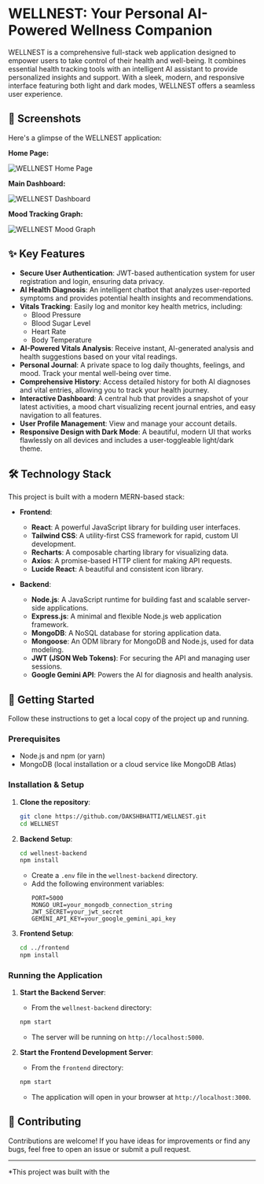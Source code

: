 # WELLNEST: Your Personal AI-Powered Wellness Companion

WELLNEST is a comprehensive full-stack web application designed to empower users to take control of their health and well-being. It combines essential health tracking tools with an intelligent AI assistant to provide personalized insights and support. With a sleek, modern, and responsive interface featuring both light and dark modes, WELLNEST offers a seamless user experience.

## 📸 Screenshots

Here's a glimpse of the WELLNEST application:

**Home Page:**

![WELLNEST Home Page](https://private-user-images.githubusercontent.com/165627814/457663856-c268609d-bfde-472b-abd9-d84d9893a023.png?jwt=eyJhbGciOiJIUzI1NiIsInR5cCI6IkpXVCJ9.eyJpc3MiOiJnaXRodWIuY29tIiwiYXVkIjoicmF3LmdpdGh1YnVzZXJjb250ZW50LmNvbSIsImtleSI6ImtleTUiLCJleHAiOjE3NTA2MTkxNDYsIm5iZiI6MTc1MDYxODg0NiwicGF0aCI6Ii8xNjU2Mjc4MTQvNDU3NjYzODU2LWMyNjg2MDlkLWJmZGUtNDcyYi1hYmQ5LWQ4NGQ5ODkzYTAyMy5wbmc_WC1BbXotQWxnb3JpdGhtPUFXUzQtSE1BQy1TSEEyNTYmWC1BbXotQ3JlZGVudGlhbD1BS0lBVkNPRFlMU0E1M1BRSzRaQSUyRjIwMjUwNjIyJTJGdXMtZWFzdC0xJTJGczMlMkZhd3M0X3JlcXVlc3QmWC1BbXotRGF0ZT0yMDI1MDYyMlQxOTAwNDZaJlgtQW16LUV4cGlyZXM9MzAwJlgtQW16LVNpZ25hdHVyZT1kMzRkZGJlZDQ1MzllYjJlNzY1NjMwZTMyMGNjMWUwOGE2OWQ0MGY5MmQzZjIyNThhNzZmYTRlYjU4NzJjYTNiJlgtQW16LVNpZ25lZEhlYWRlcnM9aG9zdCJ9.iSoT4va8K41nFUj-ZLUL0v4iN1uFqiGSHyowOoASiDA)

**Main Dashboard:**

![WELLNEST Dashboard](https://private-user-images.githubusercontent.com/165627814/457673808-443bd43e-53f3-4ff2-a054-9f95476f39b8.png?jwt=eyJhbGciOiJIUzI1NiIsInR5cCI6IkpXVCJ9.eyJpc3MiOiJnaXRodWIuY29tIiwiYXVkIjoicmF3LmdpdGh1YnVzZXJjb250ZW50LmNvbSIsImtleSI6ImtleTUiLCJleHAiOjE3NTA2MTk3NzEsIm5iZiI6MTc1MDYxOTQ3MSwicGF0aCI6Ii8xNjU2Mjc4MTQvNDU3NjczODA4LTQ0M2JkNDNlLTUzZjMtNGZmMi1hMDU0LTlmOTU0NzZmMzliOC5wbmc_WC1BbXotQWxnb3JpdGhtPUFXUzQtSE1BQy1TSEEyNTYmWC1BbXotQ3JlZGVudGlhbD1BS0lBVkNPRFlMU0E1M1BRSzRaQSUyRjIwMjUwNjIyJTJGdXMtZWFzdC0xJTJGczMlMkZhd3M0X3JlcXVlc3QmWC1BbXotRGF0ZT0yMDI1MDYyMlQxOTExMTFaJlgtQW16LUV4cGlyZXM9MzAwJlgtQW16LVNpZ25hdHVyZT0zYWY5Y2UwYjExMWQxZDEzYzA2MWI4ODJhNmU2NDI0NjlkZDBmYzZhYTk0NzVkNWFkMjZmYjAzYTFjMTI4NWM0JlgtQW16LVNpZ25lZEhlYWRlcnM9aG9zdCJ9.BhM6jD5pZMhKVBvr9X-i6CcoU2GixQv_0-LWau7SJp4)

**Mood Tracking Graph:**

![WELLNEST Mood Graph](https://private-user-images.githubusercontent.com/165627814/457673603-2fbe2365-865d-4500-bc54-da79607f1458.png?jwt=eyJhbGciOiJIUzI1NiIsInR5cCI6IkpXVCJ9.eyJpc3MiOiJnaXRodWIuY29tIiwiYXVkIjoicmF3LmdpdGh1YnVzZXJjb250ZW50LmNvbSIsImtleSI6ImtleTUiLCJleHAiOjE3NTA2MTk2MTQsIm5iZiI6MTc1MDYxOTMxNCwicGF0aCI6Ii8xNjU2Mjc4MTQvNDU3NjczNjAzLTJmYmUyMzY1LTg2NWQtNDUwMC1iYzU0LWRhNzk2MDdmMTQ1OC5wbmc_WC1BbXotQWxnb3JpdGhtPUFXUzQtSE1BQy1TSEEyNTYmWC1BbXotQ3JlZGVudGlhbD1BS0lBVkNPRFlMU0E1M1BRSzRaQSUyRjIwMjUwNjIyJTJGdXMtZWFzdC0xJTJGczMlMkZhd3M0X3JlcXVlc3QmWC1BbXotRGF0ZT0yMDI1MDYyMlQxOTA4MzRaJlgtQW16LUV4cGlyZXM9MzAwJlgtQW16LVNpZ25hdHVyZT1hNmFjMjI1NWU4ZWNlNDdiMTc5MmNhMWNjNDM2NzRkYzk4MjJkNDc1NzA0Y2NmNzMxYTJmYjRhMjNhY2E3ZWVmJlgtQW16LVNpZ25lZEhlYWRlcnM9aG9zdCJ9.HX4rDGGV9s0VA-HklO2Wl02hfgnvbNRQ8Ly3gjhEyV8)


## ✨ Key Features

- **Secure User Authentication**: JWT-based authentication system for user registration and login, ensuring data privacy.
- **AI Health Diagnosis**: An intelligent chatbot that analyzes user-reported symptoms and provides potential health insights and recommendations.
- **Vitals Tracking**: Easily log and monitor key health metrics, including:
  - Blood Pressure
  - Blood Sugar Level
  - Heart Rate
  - Body Temperature
- **AI-Powered Vitals Analysis**: Receive instant, AI-generated analysis and health suggestions based on your vital readings.
- **Personal Journal**: A private space to log daily thoughts, feelings, and mood. Track your mental well-being over time.
- **Comprehensive History**: Access detailed history for both AI diagnoses and vital entries, allowing you to track your health journey.
- **Interactive Dashboard**: A central hub that provides a snapshot of your latest activities, a mood chart visualizing recent journal entries, and easy navigation to all features.
- **User Profile Management**: View and manage your account details.
- **Responsive Design with Dark Mode**: A beautiful, modern UI that works flawlessly on all devices and includes a user-toggleable light/dark theme.

## 🛠️ Technology Stack

This project is built with a modern MERN-based stack:

- **Frontend**:
  - **React**: A powerful JavaScript library for building user interfaces.
  - **Tailwind CSS**: A utility-first CSS framework for rapid, custom UI development.
  - **Recharts**: A composable charting library for visualizing data.
  - **Axios**: A promise-based HTTP client for making API requests.
  - **Lucide React**: A beautiful and consistent icon library.

- **Backend**:
  - **Node.js**: A JavaScript runtime for building fast and scalable server-side applications.
  - **Express.js**: A minimal and flexible Node.js web application framework.
  - **MongoDB**: A NoSQL database for storing application data.
  - **Mongoose**: An ODM library for MongoDB and Node.js, used for data modeling.
  - **JWT (JSON Web Tokens)**: For securing the API and managing user sessions.
  - **Google Gemini API**: Powers the AI for diagnosis and health analysis.

## 🚀 Getting Started

Follow these instructions to get a local copy of the project up and running.

### Prerequisites

- Node.js and npm (or yarn)
- MongoDB (local installation or a cloud service like MongoDB Atlas)

### Installation & Setup

1.  **Clone the repository**:
    ```bash
    git clone https://github.com/DAKSHBHATTI/WELLNEST.git
    cd WELLNEST
    ```

2.  **Backend Setup**:
    ```bash
    cd wellnest-backend
    npm install
    ```
    - Create a `.env` file in the `wellnest-backend` directory.
    - Add the following environment variables:
      ```
      PORT=5000
      MONGO_URI=your_mongodb_connection_string
      JWT_SECRET=your_jwt_secret
      GEMINI_API_KEY=your_google_gemini_api_key
      ```

3.  **Frontend Setup**:
    ```bash
    cd ../frontend
    npm install
    ```

### Running the Application

1.  **Start the Backend Server**:
    - From the `wellnest-backend` directory:
    ```bash
    npm start
    ```
    - The server will be running on `http://localhost:5000`.

2.  **Start the Frontend Development Server**:
    - From the `frontend` directory:
    ```bash
    npm start
    ```
    - The application will open in your browser at `http://localhost:3000`.

## 🤝 Contributing

Contributions are welcome! If you have ideas for improvements or find any bugs, feel free to open an issue or submit a pull request.

---

*This project was built with the 

